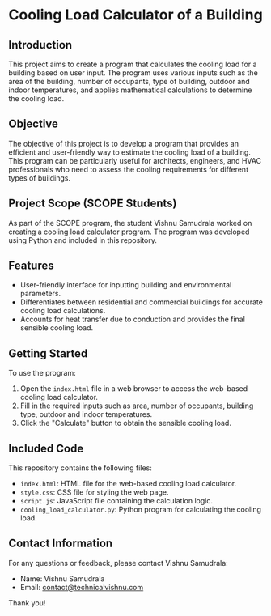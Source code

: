 # Cooling Load Calculator of a Building

## Introduction

This project aims to create a program that calculates the cooling load for a building based on user input. The program uses various inputs such as the area of the building, number of occupants, type of building, outdoor and indoor temperatures, and applies mathematical calculations to determine the cooling load.

## Objective

The objective of this project is to develop a program that provides an efficient and user-friendly way to estimate the cooling load of a building. This program can be particularly useful for architects, engineers, and HVAC professionals who need to assess the cooling requirements for different types of buildings.

## Project Scope (SCOPE Students)

As part of the SCOPE program, the student Vishnu Samudrala worked on creating a cooling load calculator program. The program was developed using Python and included in this repository.

## Features

- User-friendly interface for inputting building and environmental parameters.
- Differentiates between residential and commercial buildings for accurate cooling load calculations.
- Accounts for heat transfer due to conduction and provides the final sensible cooling load.

## Getting Started

To use the program:
1. Open the `index.html` file in a web browser to access the web-based cooling load calculator.
2. Fill in the required inputs such as area, number of occupants, building type, outdoor and indoor temperatures.
3. Click the "Calculate" button to obtain the sensible cooling load.

## Included Code

This repository contains the following files:

- `index.html`: HTML file for the web-based cooling load calculator.
- `style.css`: CSS file for styling the web page.
- `script.js`: JavaScript file containing the calculation logic.
- `cooling_load_calculator.py`: Python program for calculating the cooling load.

## Contact Information

For any questions or feedback, please contact Vishnu Samudrala:
- Name: Vishnu Samudrala
- Email: [contact@technicalvishnu.com](mailto:contact@technicalvishnu.com)

Thank you!
